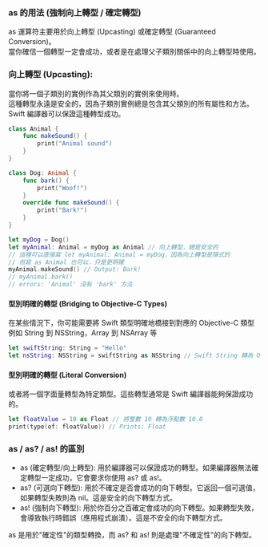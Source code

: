 ### as 的用法 (強制向上轉型 / 確定轉型)

as 運算符主要用於向上轉型 (Upcasting) 或確定轉型 (Guaranteed Conversion)。  
當你確信一個轉型一定會成功，或者是在處理父子類別關係中的向上轉型時使用。


### 向上轉型 (Upcasting):
當你將一個子類別的實例作為其父類別的實例來使用時。  
這種轉型永遠是安全的，因為子類別實例總是包含其父類別的所有屬性和方法。  
Swift 編譯器可以保證這種轉型成功。

```swift
class Animal {
    func makeSound() {
        print("Animal sound")
    }
}

class Dog: Animal {
    func bark() {
        print("Woof!")
    }
    override func makeSound() {
        print("Bark!")
    }
}

let myDog = Dog()
let myAnimal: Animal = myDog as Animal // 向上轉型，總是安全的
// 這裡可以直接寫 let myAnimal: Animal = myDog，因為向上轉型是隱式的
// 但寫 as Animal 也可以，只是更明確
myAnimal.makeSound() // Output: Bark!
// myAnimal.bark() 
// errors: 'Animal' 沒有 'bark' 方法
```



#### 型別明確的轉型 (Bridging to Objective-C Types)
在某些情況下，你可能需要將 Swift 類型明確地橋接到對應的 Objective-C 類型  
例如 String 到 NSString，Array 到 NSArray 等  

```swift
let swiftString: String = "Hello"
let nsString: NSString = swiftString as NSString // Swift String 轉為 Objective-C NSString
```


####  型別明確的轉型 (Literal Conversion)
或者將一個字面量轉型為特定類型。這些轉型通常是 Swift 編譯器能夠保證成功的。

```swift
let floatValue = 10 as Float // 將整數 10 轉為浮點數 10.0
print(type(of: floatValue)) // Prints: Float
```

### as / as? / as! 的區別
  - as (確定轉型/向上轉型): 用於編譯器可以保證成功的轉型。如果編譯器無法確定轉型一定成功，它會要求你使用 as? 或 as!。
  - as? (可選向下轉型): 用於不確定是否會成功的向下轉型。它返回一個可選值，如果轉型失敗則為 nil。這是安全的向下轉型方式。
  - as! (強制向下轉型): 用於你百分之百確定會成功的向下轉型。如果轉型失敗，會導致執行時錯誤（應用程式崩潰）。這是不安全的向下轉型方式。

as 是用於"確定性"的類型轉換，而 as? 和 as! 則是處理"不確定性"的向下轉型。

